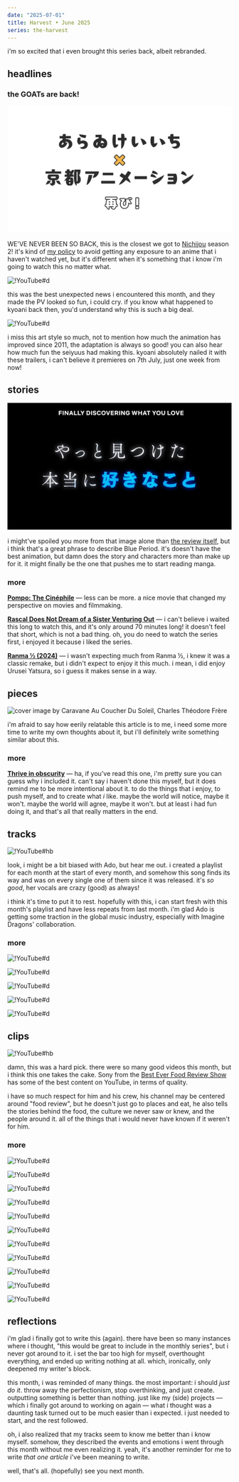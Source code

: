 ```yaml
---
date: "2025-07-01"
title: Harvest • June 2025
series: the-harvest
---
```


i'm so excited that i even brought this series back, albeit rebranded.

## headlines

### the GOATs are back!

![Keiichi Arawi x Kyoto Animation returns!](./the-goats-are-back.png "Keiichi Arawi x Kyoto Animation returns!")

WE'VE NEVER BEEN SO BACK, this is the closest we got to [Nichijou](/reviews/anime/nichijou) season 2! it's kind of [my policy](/help#reviews-how-i-review) to avoid getting any exposure to an anime that i haven't watched yet, but it's different when it's something that i know i'm going to watch this no matter what.

![!YouTube#d](ldLdilBkwVg "『CITY THE ANIMATION』PV第1弾")

this was the best unexpected news i encountered this month, and they made the PV looked so fun, i could cry. if you know what happened to kyoani back then, you'd understand why this is such a big deal.

![!YouTube#d](YP17uvO9amU "『CITY THE ANIMATION』PV第2弾")

i miss this art style so much, not to mention how much the animation has improved since 2011, the adaptation is always so good! you can also hear how much fun the seiyuus had making this. kyoani absolutely nailed it with these trailers, i can't believe it premieres on 7th July, just one week from now!

## stories

![finally discovering what you love](./blue-period-trailer.png "[Blue Period](/reviews/anime/blue-period) [[Trailer](https://www.youtube.com/watch?v=IV0-SYn3YuM)]")

i might've spoiled you more from that image alone than [the review itself](/reviews/anime/blue-period), but i think that's a great phrase to describe Blue Period. it's doesn't have the best animation, but damn does the story and characters more than make up for it. it might finally be the one that pushes me to start reading manga.

### more

**[Pompo: The Cinéphile](/reviews/movie/eiga-daisuki-pompo-san)** — less can be more. a nice movie that changed my perspective on movies and filmmaking.

**[Rascal Does Not Dream of a Sister Venturing Out](/reviews/movie/seishun-buta-yarou-wa-odekake-sister-no-yume-wo-minai)** — i can't believe i waited this long to watch this, and it's only around 70 minutes long! it doesn't feel that short, which is not a bad thing. oh, you do need to watch the series first, i enjoyed it because i liked the series.

**[Ranma ½ (2024)](/reviews/anime/ranma-½-2024)** — i wasn't expecting much from Ranma ½, i knew it was a classic remake, but i didn't expect to enjoy it this much. i mean, i did enjoy Urusei Yatsura, so i guess it makes sense in a way.

## pieces

![cover image by Caravane Au Coucher Du Soleil, Charles Théodore Frère](https://aethermug.com/assets/posts/i-do-not-remember-my-life-and-it-s-fine/516720ldsdl.webp "[I Do Not Remember My Life and It's Fine](https://aethermug.com/posts/i-do-not-remember-my-life-and-it-s-fine)")

i'm afraid to say how eerily relatable this article is to me, i need some more time to write my own thoughts about it, but i'll definitely write something similar about this.

### more

**[Thrive in obscurity](https://www.jeetmehta.com/posts/thrive-in-obscurity)** — ha, if you've read this one, i'm pretty sure you can guess why i included it. can't say i haven't done this myself, but it does remind me to be more intentional about it. to do the things that i enjoy, to push myself, and to create what *i* like. maybe the world will notice, maybe it won't. maybe the world will agree, maybe it won't. but at least i had fun doing it, and that's all that really matters in the end.

## tracks

![!YouTube#hb](5Duje_sZko8 "[Take Me to the Beach (feat. Ado)](https://music.youtube.com/watch?v=p7DnxRRuqzM) by Imagine Dragons")

look, i might be a bit biased with Ado, but hear me out. i created a playlist for each month at the start of every month, and somehow this song finds its way and was on every single one of them since it was released. it's *so good*, her vocals are crazy (good) as always!

i think it's time to put it to rest. hopefully with this, i can start fresh with this month's playlist and have less repeats from last month. i'm glad Ado is getting some traction in the global music industry, especially with Imagine Dragons' collaboration.

### more

![!YouTube#d](5FrhtahQiRc "[Heavy Is The Crown ft. Linkin Park](https://music.youtube.com/watch?v=h0OK2oOG1no) by League of Legends")

![!YouTube#d](jv-laQtaLjE "[Let You Fade](https://music.youtube.com/watch?v=I-vcTugsQXY) by Linkin Park")

![!YouTube#d](x1UsJ2Znjk0 "[罪と罰 / Crime & Punishment](https://music.youtube.com/watch?v=w_7CXh5s8pk) by Ado")

![!YouTube#d](L5uV3gmOH9g "[Teardrops](https://music.youtube.com/watch?v=iKhHd9ySXEw) by Bring Me The Horizon")

![!YouTube#d](L6tHMDaGgho "[LosT](https://music.youtube.com/watch?v=1cGSUgX6JTU) by Bring Me The Horizon")

## clips

![!YouTube#hb](p7P8DmTbjUY "Surviving Afghanistan’s Extreme Street Food!!")

damn, this was a hard pick. there were so many good videos this month, but i think this one takes the cake. Sony from the [Best Ever Food Review Show](https://www.youtube.com/@BestEverFoodReviewShow) has some of the best content on YouTube, in terms of quality.

i have so much respect for him and his crew, his channel may be centered around "food review", but he doesn't just go to places and eat, he also tells the stories behind the food, the culture we never saw or knew, and the people around it. all of the things that i would never have known if it weren't for him.

### more

![!YouTube#d](zxq60I5RSW8 "How Nuclear Flies Protect You from Flesh-Eating Parasites")

![!YouTube#d](DTS0o8qCANU "Food Theory: Can Humans Survive on Pet Food?")

![!YouTube#d](J5H0t2qm30c "China LIED About It's Population")

![!YouTube#d](45JhacvmXV8 "Learn to Build With Cardboard!")

![!YouTube#d](j4lgYTS-2Uk "The Anime That Gets Adult Romance Right")

![!YouTube#d](gmCZtbKfHQ4 "How Too Much Fat Affects Nearly Every Part of Your Body")

![!YouTube#d](TDRenAjxSfk "Doctor Reacts To MrBeast Weight Loss Video")

![!YouTube#d](TH6Wq4KWu7M "How Japan escaped Obesity while America got Fat")

![!YouTube#d](a4Xsr3Jrvaw "Desmos: The Game Engine No One Talks About")

![!YouTube#d](t7eKSJntrNY "The illusion that broke the internet")

![!YouTube#d](FEEh7tCM5nQ "This Is What a Stroke Does to Your Brain (in Minutes)")

## reflections

i'm glad i finally got to write this (again). there have been so many instances where i thought, "this would be great to include in the monthly series", but i never got around to it. i set the bar too high for myself, overthought everything, and ended up writing nothing at all. which, ironically, only deepened my writer's block.

this month, i was reminded of many things. the most important: i should *just do it*. throw away the perfectionism, stop overthinking, and just create. outputting something is better than nothing. just like my (side) projects — which i finally got around to working on again — what i thought was a daunting task turned out to be much easier than i expected. i just needed to start, and the rest followed.

oh, i also realized that my tracks seem to know me better than i know myself. somehow, they described the events and emotions i went through this month without me even realizing it. yeah, it's another reminder for me to write *that one article* i've been meaning to write.

well, that's all. (hopefully) see you next month.
